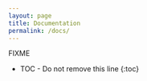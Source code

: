 ```yaml
---
layout: page
title: Documentation
permalink: /docs/
---
```


FIXME

* TOC - Do not remove this line
{:toc}

